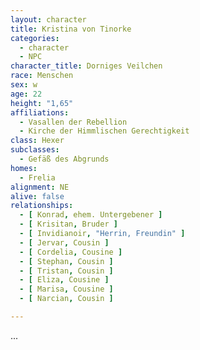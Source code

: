```yaml
---
layout: character
title: Kristina von Tinorke
categories:
  - character
  - NPC
character_title: Dorniges Veilchen
race: Menschen
sex: w
age: 22
height: "1,65"
affiliations:
  - Vasallen der Rebellion
  - Kirche der Himmlischen Gerechtigkeit
class: Hexer
subclasses:
  - Gefäß des Abgrunds
homes:
  - Frelia
alignment: NE
alive: false
relationships:
  - [ Konrad, ehem. Untergebener ]
  - [ Krisitan, Bruder ]
  - [ Invidianoir, "Herrin, Freundin" ]
  - [ Jervar, Cousin ]
  - [ Cordelia, Cousine ]
  - [ Stephan, Cousin ]
  - [ Tristan, Cousin ]
  - [ Eliza, Cousine ]
  - [ Marisa, Cousine ]
  - [ Narcian, Cousin ]

---
```


...